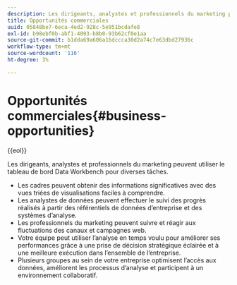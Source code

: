 ```yaml
---
description: Les dirigeants, analystes et professionnels du marketing peuvent utiliser le tableau de bord Data Workbench pour diverses tâches.
title: Opportunités commerciales
uuid: 05848be7-6eca-4ed2-928c-5e951bcdafe8
exl-id: b98ebf0b-abf1-4093-b8b0-93b62cf0e1aa
source-git-commit: b1dda69a606a16dccca30d2a74c7e63dbd27936c
workflow-type: tm+mt
source-wordcount: '116'
ht-degree: 3%

---
```


# Opportunités commerciales{#business-opportunities}

{{eol}}

Les dirigeants, analystes et professionnels du marketing peuvent utiliser le tableau de bord Data Workbench pour diverses tâches.

* Les cadres peuvent obtenir des informations significatives avec des vues triées de visualisations faciles à comprendre.
* Les analystes de données peuvent effectuer le suivi des progrès réalisés à partir des référentiels de données d’entreprise et des systèmes d’analyse.
* Les professionnels du marketing peuvent suivre et réagir aux fluctuations des canaux et campagnes web.
* Votre équipe peut utiliser l’analyse en temps voulu pour améliorer ses performances grâce à une prise de décision stratégique éclairée et à une meilleure exécution dans l’ensemble de l’entreprise.
* Plusieurs groupes au sein de votre entreprise optimisent l’accès aux données, améliorent les processus d’analyse et participent à un environnement collaboratif.
